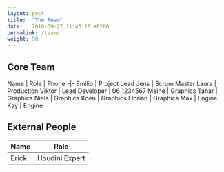 ```yaml
---
layout: post
title:  "The Team"
date:   2018-09-27 11:43:16 +0200
permalink: /team/
weight: 90
---
```


## Core Team

Name | Role | Phone
-|-
Emilio | Project Lead
Jens | Scrum Master
Laura | Production
Viktor | Lead Developer | 06 1234567
Meine | Graphics
Tahar | Graphics
Niels | Graphics
Koen | Graphics
Florian | Graphics
Max | Engine
Kay | Engine

## External People

Name | Role
-|-
Erick | Houdini Expert
